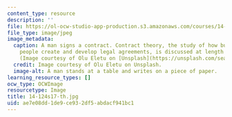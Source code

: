 ```yaml
---
content_type: resource
description: ''
file: https://ol-ocw-studio-app-production.s3.amazonaws.com/courses/14-124-microeconomic-theory-iv-spring-2017/ae7e08dd1de9ce932df5abdacf941bc1_14-124s17-th.jpg
file_type: image/jpeg
image_metadata:
  caption: A man signs a contract. Contract theory, the study of how businesses and
    people create and develop legal agreements, is discussed at length in this course.
    (Image courtesy of Olu Eletu on [Unsplash](https://unsplash.com/search/contract?photo=DqWEAOHsAvc).)
  credit: Image courtesy of Olu Eletu on Unsplash.
  image-alt: A man stands at a table and writes on a piece of paper.
learning_resource_types: []
ocw_type: OCWImage
resourcetype: Image
title: 14-124s17-th.jpg
uid: ae7e08dd-1de9-ce93-2df5-abdacf941bc1
---
```

